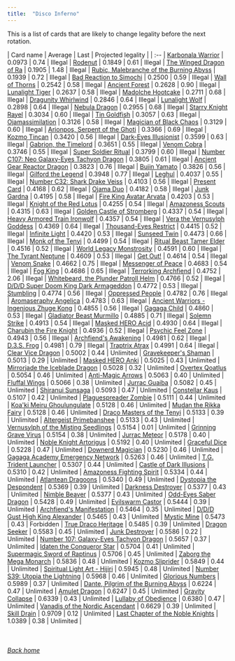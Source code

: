 ```yaml
---
title:  "Disco Inferno"
---
```


This is a list of cards that are likely to change legality before the next rotation.

| Card name | Average | Last | Projected legality |
| :-- |
[Karbonala Warrior](https://db.ygoprodeck.com/card/?search=Karbonala%20Warrior) | 0.0973 | 0.74 | Illegal |
[Rodenut](https://db.ygoprodeck.com/card/?search=Rodenut) | 0.1849 | 0.61 | Illegal |
[The Winged Dragon of Ra](https://db.ygoprodeck.com/card/?search=The%20Winged%20Dragon%20of%20Ra) | 0.1905 | 1.48 | Illegal |
[Rubic, Malebranche of the Burning Abyss](https://db.ygoprodeck.com/card/?search=Rubic,%20Malebranche%20of%20the%20Burning%20Abyss) | 0.1939 | 0.72 | Illegal |
[Bad Reaction to Simochi](https://db.ygoprodeck.com/card/?search=Bad%20Reaction%20to%20Simochi) | 0.2500 | 0.59 | Illegal |
[Wall of Thorns](https://db.ygoprodeck.com/card/?search=Wall%20of%20Thorns) | 0.2542 | 0.58 | Illegal |
[Ancient Forest](https://db.ygoprodeck.com/card/?search=Ancient%20Forest) | 0.2628 | 0.90 | Illegal |
[Lunalight Tiger](https://db.ygoprodeck.com/card/?search=Lunalight%20Tiger) | 0.2637 | 0.58 | Illegal |
[Madolche Hootcake](https://db.ygoprodeck.com/card/?search=Madolche%20Hootcake) | 0.2711 | 0.68 | Illegal |
[Dragunity Whirlwind](https://db.ygoprodeck.com/card/?search=Dragunity%20Whirlwind) | 0.2846 | 0.64 | Illegal |
[Lunalight Wolf](https://db.ygoprodeck.com/card/?search=Lunalight%20Wolf) | 0.2898 | 0.64 | Illegal |
[Nebula Dragon](https://db.ygoprodeck.com/card/?search=Nebula%20Dragon) | 0.2955 | 0.68 | Illegal |
[Starry Knight Rayel](https://db.ygoprodeck.com/card/?search=Starry%20Knight%20Rayel) | 0.3034 | 0.60 | Illegal |
[Tin Goldfish](https://db.ygoprodeck.com/card/?search=Tin%20Goldfish) | 0.3057 | 0.63 | Illegal |
[Ojamassimilation](https://db.ygoprodeck.com/card/?search=Ojamassimilation) | 0.3126 | 0.58 | Illegal |
[Magician of Black Chaos](https://db.ygoprodeck.com/card/?search=Magician%20of%20Black%20Chaos) | 0.3129 | 0.60 | Illegal |
[Arionpos, Serpent of the Ghoti](https://db.ygoprodeck.com/card/?search=Arionpos,%20Serpent%20of%20the%20Ghoti) | 0.3366 | 0.69 | Illegal |
[Kozmo Tincan](https://db.ygoprodeck.com/card/?search=Kozmo%20Tincan) | 0.3420 | 0.56 | Illegal |
[Dark-Eyes Illusionist](https://db.ygoprodeck.com/card/?search=Dark-Eyes%20Illusionist) | 0.3599 | 0.63 | Illegal |
[Gabrion, the Timelord](https://db.ygoprodeck.com/card/?search=Gabrion,%20the%20Timelord) | 0.3651 | 0.55 | Illegal |
[Venom Cobra](https://db.ygoprodeck.com/card/?search=Venom%20Cobra) | 0.3746 | 0.55 | Illegal |
[Super Soldier Ritual](https://db.ygoprodeck.com/card/?search=Super%20Soldier%20Ritual) | 0.3799 | 0.60 | Illegal |
[Number C107: Neo Galaxy-Eyes Tachyon Dragon](https://db.ygoprodeck.com/card/?search=Number%20C107:%20Neo%20Galaxy-Eyes%20Tachyon%20Dragon) | 0.3805 | 0.61 | Illegal |
[Ancient Gear Reactor Dragon](https://db.ygoprodeck.com/card/?search=Ancient%20Gear%20Reactor%20Dragon) | 0.3823 | 0.76 | Illegal |
[Bujin Yamato](https://db.ygoprodeck.com/card/?search=Bujin%20Yamato) | 0.3826 | 0.56 | Illegal |
[Gilford the Legend](https://db.ygoprodeck.com/card/?search=Gilford%20the%20Legend) | 0.3948 | 0.77 | Illegal |
[Leghul](https://db.ygoprodeck.com/card/?search=Leghul) | 0.4037 | 0.55 | Illegal |
[Number C32: Shark Drake Veiss](https://db.ygoprodeck.com/card/?search=Number%20C32:%20Shark%20Drake%20Veiss) | 0.4103 | 0.56 | Illegal |
[Present Card](https://db.ygoprodeck.com/card/?search=Present%20Card) | 0.4168 | 0.62 | Illegal |
[Ojama Duo](https://db.ygoprodeck.com/card/?search=Ojama%20Duo) | 0.4182 | 0.58 | Illegal |
[Junk Gardna](https://db.ygoprodeck.com/card/?search=Junk%20Gardna) | 0.4195 | 0.58 | Illegal |
[Fire King Avatar Arvata](https://db.ygoprodeck.com/card/?search=Fire%20King%20Avatar%20Arvata) | 0.4203 | 0.53 | Illegal |
[Knight of the Red Lotus](https://db.ygoprodeck.com/card/?search=Knight%20of%20the%20Red%20Lotus) | 0.4255 | 0.54 | Illegal |
[Amazoness Scouts](https://db.ygoprodeck.com/card/?search=Amazoness%20Scouts) | 0.4315 | 0.63 | Illegal |
[Golden Castle of Stromberg](https://db.ygoprodeck.com/card/?search=Golden%20Castle%20of%20Stromberg) | 0.4337 | 0.54 | Illegal |
[Heavy Armored Train Ironwolf](https://db.ygoprodeck.com/card/?search=Heavy%20Armored%20Train%20Ironwolf) | 0.4357 | 0.54 | Illegal |
[Vera the Vernusylph Goddess](https://db.ygoprodeck.com/card/?search=Vera%20the%20Vernusylph%20Goddess) | 0.4369 | 0.64 | Illegal |
[Thousand-Eyes Restrict](https://db.ygoprodeck.com/card/?search=Thousand-Eyes%20Restrict) | 0.4415 | 0.52 | Illegal |
[Infinite Light](https://db.ygoprodeck.com/card/?search=Infinite%20Light) | 0.4420 | 0.53 | Illegal |
[Sunseed Twin](https://db.ygoprodeck.com/card/?search=Sunseed%20Twin) | 0.4473 | 0.66 | Illegal |
[Monk of the Tenyi](https://db.ygoprodeck.com/card/?search=Monk%20of%20the%20Tenyi) | 0.4499 | 0.54 | Illegal |
[Ritual Beast Tamer Elder](https://db.ygoprodeck.com/card/?search=Ritual%20Beast%20Tamer%20Elder) | 0.4516 | 0.52 | Illegal |
[World Legacy Monstrosity](https://db.ygoprodeck.com/card/?search=World%20Legacy%20Monstrosity) | 0.4591 | 0.60 | Illegal |
[The Tyrant Neptune](https://db.ygoprodeck.com/card/?search=The%20Tyrant%20Neptune) | 0.4609 | 0.53 | Illegal |
[Get Out!](https://db.ygoprodeck.com/card/?search=Get%20Out!) | 0.4614 | 0.54 | Illegal |
[Venom Snake](https://db.ygoprodeck.com/card/?search=Venom%20Snake) | 0.4662 | 0.75 | Illegal |
[Messenger of Peace](https://db.ygoprodeck.com/card/?search=Messenger%20of%20Peace) | 0.4683 | 0.54 | Illegal |
[Fog King](https://db.ygoprodeck.com/card/?search=Fog%20King) | 0.4686 | 0.65 | Illegal |
[Terrorking Archfiend](https://db.ygoprodeck.com/card/?search=Terrorking%20Archfiend) | 0.4752 | 2.06 | Illegal |
[Whitebeard, the Plunder Patroll Helm](https://db.ygoprodeck.com/card/?search=Whitebeard,%20the%20Plunder%20Patroll%20Helm) | 0.4766 | 0.52 | Illegal |
[D/D/D Super Doom King Dark Armageddon](https://db.ygoprodeck.com/card/?search=D/D/D%20Super%20Doom%20King%20Dark%20Armageddon) | 0.4772 | 0.53 | Illegal |
[Stumbling](https://db.ygoprodeck.com/card/?search=Stumbling) | 0.4774 | 0.56 | Illegal |
[Oppressed People](https://db.ygoprodeck.com/card/?search=Oppressed%20People) | 0.4782 | 0.76 | Illegal |
[Aromaseraphy Angelica](https://db.ygoprodeck.com/card/?search=Aromaseraphy%20Angelica) | 0.4783 | 0.63 | Illegal |
[Ancient Warriors - Ingenious Zhuge Kong](https://db.ygoprodeck.com/card/?search=Ancient%20Warriors%20-%20Ingenious%20Zhuge%20Kong) | 0.4855 | 0.56 | Illegal |
[Gagaga Child](https://db.ygoprodeck.com/card/?search=Gagaga%20Child) | 0.4860 | 0.53 | Illegal |
[Gladiator Beast Murmillo](https://db.ygoprodeck.com/card/?search=Gladiator%20Beast%20Murmillo) | 0.4885 | 0.71 | Illegal |
[Solemn Strike](https://db.ygoprodeck.com/card/?search=Solemn%20Strike) | 0.4913 | 0.54 | Illegal |
[Masked HERO Acid](https://db.ygoprodeck.com/card/?search=Masked%20HERO%20Acid) | 0.4930 | 0.64 | Illegal |
[Charubin the Fire Knight](https://db.ygoprodeck.com/card/?search=Charubin%20the%20Fire%20Knight) | 0.4936 | 0.52 | Illegal |
[Psychic Feel Zone](https://db.ygoprodeck.com/card/?search=Psychic%20Feel%20Zone) | 0.4943 | 0.56 | Illegal |
[Archfiend's Awakening](https://db.ygoprodeck.com/card/?search=Archfiend's%20Awakening) | 0.4981 | 0.62 | Illegal |
[D.3.S. Frog](https://db.ygoprodeck.com/card/?search=D.3.S.%20Frog) | 0.4981 | 0.79 | Illegal |
[Traptrix Atrax](https://db.ygoprodeck.com/card/?search=Traptrix%20Atrax) | 0.4991 | 0.64 | Illegal |
[Clear Vice Dragon](https://db.ygoprodeck.com/card/?search=Clear%20Vice%20Dragon) | 0.5002 | 0.44 | Unlimited |
[Gravekeeper's Shaman](https://db.ygoprodeck.com/card/?search=Gravekeeper's%20Shaman) | 0.5013 | 0.29 | Unlimited |
[Masked HERO Anki](https://db.ygoprodeck.com/card/?search=Masked%20HERO%20Anki) | 0.5025 | 0.43 | Unlimited |
[Mirrorjade the Iceblade Dragon](https://db.ygoprodeck.com/card/?search=Mirrorjade%20the%20Iceblade%20Dragon) | 0.5028 | 0.32 | Unlimited |
[Overtex Qoatlus](https://db.ygoprodeck.com/card/?search=Overtex%20Qoatlus) | 0.5054 | 0.46 | Unlimited |
[Anti-Magic Arrows](https://db.ygoprodeck.com/card/?search=Anti-Magic%20Arrows) | 0.5063 | 0.40 | Unlimited |
[Fluffal Wings](https://db.ygoprodeck.com/card/?search=Fluffal%20Wings) | 0.5066 | 0.38 | Unlimited |
[Jurrac Guaiba](https://db.ygoprodeck.com/card/?search=Jurrac%20Guaiba) | 0.5082 | 0.45 | Unlimited |
[Shiranui Sunsaga](https://db.ygoprodeck.com/card/?search=Shiranui%20Sunsaga) | 0.5093 | 0.47 | Unlimited |
[Constellar Kaus](https://db.ygoprodeck.com/card/?search=Constellar%20Kaus) | 0.5107 | 0.42 | Unlimited |
[Plaguespreader Zombie](https://db.ygoprodeck.com/card/?search=Plaguespreader%20Zombie) | 0.5111 | 0.44 | Unlimited |
[Koa'ki Meiru Ghoulungulate](https://db.ygoprodeck.com/card/?search=Koa'ki%20Meiru%20Ghoulungulate) | 0.5128 | 0.46 | Unlimited |
[Mudan the Rikka Fairy](https://db.ygoprodeck.com/card/?search=Mudan%20the%20Rikka%20Fairy) | 0.5128 | 0.46 | Unlimited |
[Draco Masters of the Tenyi](https://db.ygoprodeck.com/card/?search=Draco%20Masters%20of%20the%20Tenyi) | 0.5133 | 0.39 | Unlimited |
[Altergeist Primebanshee](https://db.ygoprodeck.com/card/?search=Altergeist%20Primebanshee) | 0.5133 | 0.43 | Unlimited |
[Vernusylph of the Misting Seedlings](https://db.ygoprodeck.com/card/?search=Vernusylph%20of%20the%20Misting%20Seedlings) | 0.5154 | 0.01 | Unlimited |
[Grinning Grave Virus](https://db.ygoprodeck.com/card/?search=Grinning%20Grave%20Virus) | 0.5154 | 0.38 | Unlimited |
[Jurrac Meteor](https://db.ygoprodeck.com/card/?search=Jurrac%20Meteor) | 0.5178 | 0.40 | Unlimited |
[Noble Knight Artorigus](https://db.ygoprodeck.com/card/?search=Noble%20Knight%20Artorigus) | 0.5192 | 0.40 | Unlimited |
[Graceful Dice](https://db.ygoprodeck.com/card/?search=Graceful%20Dice) | 0.5228 | 0.47 | Unlimited |
[Downerd Magician](https://db.ygoprodeck.com/card/?search=Downerd%20Magician) | 0.5230 | 0.46 | Unlimited |
[Gagaga Academy Emergency Network](https://db.ygoprodeck.com/card/?search=Gagaga%20Academy%20Emergency%20Network) | 0.5263 | 0.46 | Unlimited |
[T.G. Trident Launcher](https://db.ygoprodeck.com/card/?search=T.G.%20Trident%20Launcher) | 0.5307 | 0.44 | Unlimited |
[Castle of Dark Illusions](https://db.ygoprodeck.com/card/?search=Castle%20of%20Dark%20Illusions) | 0.5310 | 0.42 | Unlimited |
[Amazoness Fighting Spirit](https://db.ygoprodeck.com/card/?search=Amazoness%20Fighting%20Spirit) | 0.5334 | 0.44 | Unlimited |
[Atlantean Dragoons](https://db.ygoprodeck.com/card/?search=Atlantean%20Dragoons) | 0.5340 | 0.49 | Unlimited |
[Dystopia the Despondent](https://db.ygoprodeck.com/card/?search=Dystopia%20the%20Despondent) | 0.5369 | 0.39 | Unlimited |
[Darkness Destroyer](https://db.ygoprodeck.com/card/?search=Darkness%20Destroyer) | 0.5377 | 0.43 | Unlimited |
[Nimble Beaver](https://db.ygoprodeck.com/card/?search=Nimble%20Beaver) | 0.5377 | 0.43 | Unlimited |
[Odd-Eyes Saber Dragon](https://db.ygoprodeck.com/card/?search=Odd-Eyes%20Saber%20Dragon) | 0.5428 | 0.49 | Unlimited |
[Evilswarm Castor](https://db.ygoprodeck.com/card/?search=Evilswarm%20Castor) | 0.5444 | 0.39 | Unlimited |
[Archfiend's Manifestation](https://db.ygoprodeck.com/card/?search=Archfiend's%20Manifestation) | 0.5464 | 0.35 | Unlimited |
[D/D/D Gust High King Alexander](https://db.ygoprodeck.com/card/?search=D/D/D%20Gust%20High%20King%20Alexander) | 0.5465 | 0.43 | Unlimited |
[Mystic Mine](https://db.ygoprodeck.com/card/?search=Mystic%20Mine) | 0.5473 | 0.43 | Forbidden |
[True Draco Heritage](https://db.ygoprodeck.com/card/?search=True%20Draco%20Heritage) | 0.5485 | 0.39 | Unlimited |
[Dragon Seeker](https://db.ygoprodeck.com/card/?search=Dragon%20Seeker) | 0.5583 | 0.45 | Unlimited |
[Junk Destroyer](https://db.ygoprodeck.com/card/?search=Junk%20Destroyer) | 0.5586 | 0.22 | Unlimited |
[Number 107: Galaxy-Eyes Tachyon Dragon](https://db.ygoprodeck.com/card/?search=Number%20107:%20Galaxy-Eyes%20Tachyon%20Dragon) | 0.5657 | 0.37 | Unlimited |
[Idaten the Conqueror Star](https://db.ygoprodeck.com/card/?search=Idaten%20the%20Conqueror%20Star) | 0.5704 | 0.41 | Unlimited |
[Supermagic Sword of Raptinus](https://db.ygoprodeck.com/card/?search=Supermagic%20Sword%20of%20Raptinus) | 0.5706 | 0.45 | Unlimited |
[Zaborg the Mega Monarch](https://db.ygoprodeck.com/card/?search=Zaborg%20the%20Mega%20Monarch) | 0.5836 | 0.48 | Unlimited |
[Kozmo Sliprider](https://db.ygoprodeck.com/card/?search=Kozmo%20Sliprider) | 0.5849 | 0.44 | Unlimited |
[Spiritual Light Art - Hijiri](https://db.ygoprodeck.com/card/?search=Spiritual%20Light%20Art%20-%20Hijiri) | 0.5945 | 0.48 | Unlimited |
[Number S39: Utopia the Lightning](https://db.ygoprodeck.com/card/?search=Number%20S39:%20Utopia%20the%20Lightning) | 0.5968 | 0.46 | Unlimited |
[Glorious Numbers](https://db.ygoprodeck.com/card/?search=Glorious%20Numbers) | 0.5989 | 0.37 | Unlimited |
[Dante, Pilgrim of the Burning Abyss](https://db.ygoprodeck.com/card/?search=Dante,%20Pilgrim%20of%20the%20Burning%20Abyss) | 0.6224 | 0.47 | Unlimited |
[Amulet Dragon](https://db.ygoprodeck.com/card/?search=Amulet%20Dragon) | 0.6247 | 0.45 | Unlimited |
[Gravity Collapse](https://db.ygoprodeck.com/card/?search=Gravity%20Collapse) | 0.6339 | 0.43 | Unlimited |
[Lullaby of Obedience](https://db.ygoprodeck.com/card/?search=Lullaby%20of%20Obedience) | 0.6380 | 0.47 | Unlimited |
[Vanadis of the Nordic Ascendant](https://db.ygoprodeck.com/card/?search=Vanadis%20of%20the%20Nordic%20Ascendant) | 0.6629 | 0.39 | Unlimited |
[Skill Drain](https://db.ygoprodeck.com/card/?search=Skill%20Drain) | 0.9709 | 0.12 | Unlimited |
[Last Chapter of the Noble Knights](https://db.ygoprodeck.com/card/?search=Last%20Chapter%20of%20the%20Noble%20Knights) | 1.0389 | 0.38 | Unlimited |

<br>

###### [Back home](index)